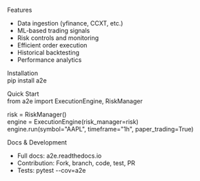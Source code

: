 Features  
- Data ingestion (yfinance, CCXT, etc.)  
- ML-based trading signals  
- Risk controls and monitoring  
- Efficient order execution  
- Historical backtesting  
- Performance analytics  

Installation  
pip install a2e  

Quick Start  
from a2e import ExecutionEngine, RiskManager  

risk = RiskManager()  
engine = ExecutionEngine(risk_manager=risk)  
engine.run(symbol="AAPL", timeframe="1h", paper_trading=True)  

Docs & Development  
- Full docs: a2e.readthedocs.io  
- Contribution: Fork, branch, code, test, PR  
- Tests: pytest --cov=a2e  